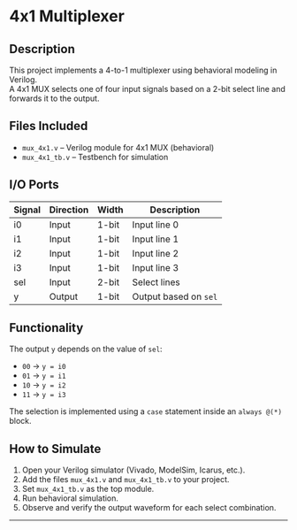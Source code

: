 # 4x1 Multiplexer

## Description

This project implements a 4-to-1 multiplexer using behavioral modeling in Verilog.  
A 4x1 MUX selects one of four input signals based on a 2-bit select line and forwards it to the output.

## Files Included

- `mux_4x1.v` – Verilog module for 4x1 MUX (behavioral)
- `mux_4x1_tb.v` – Testbench for simulation

## I/O Ports

| Signal | Direction | Width | Description              |
|--------|-----------|-------|--------------------------|
| i0     | Input     | 1-bit | Input line 0             |
| i1     | Input     | 1-bit | Input line 1             |
| i2     | Input     | 1-bit | Input line 2             |
| i3     | Input     | 1-bit | Input line 3             |
| sel    | Input     | 2-bit | Select lines             |
| y      | Output    | 1-bit | Output based on `sel`    |

## Functionality

The output `y` depends on the value of `sel`:

- `00` → `y = i0`  
- `01` → `y = i1`  
- `10` → `y = i2`  
- `11` → `y = i3`  

The selection is implemented using a `case` statement inside an `always @(*)` block.

## How to Simulate

1. Open your Verilog simulator (Vivado, ModelSim, Icarus, etc.).
2. Add the files `mux_4x1.v` and `mux_4x1_tb.v` to your project.
3. Set `mux_4x1_tb.v` as the top module.
4. Run behavioral simulation.
5. Observe and verify the output waveform for each select combination.

---
